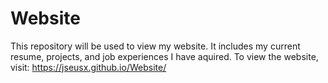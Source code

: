# Website

This repository will be used to view my website. It includes my current resume, projects, and job experiences I have aquired.
To view the website, visit: 
<https://jseusx.github.io/Website/>
